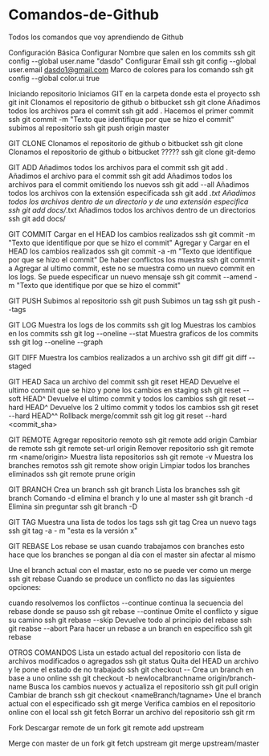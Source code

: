# Comandos-de-Github
Todos los comandos que voy aprendiendo de Github

Configuración Básica
Configurar Nombre que salen en los commits ssh git config --global user.name "dasdo" Configurar Email ssh git config --global user.email dasdo1@gmail.com Marco de colores para los comando ssh git config --global color.ui true

Iniciando repositorio
Iniciamos GIT en la carpeta donde esta el proyecto ssh git init Clonamos el repositorio de github o bitbucket ssh git clone <url> Añadimos todos los archivos para el commit ssh git add . Hacemos el primer commit ssh git commit -m "Texto que identifique por que se hizo el commit" subimos al repositorio ssh git push origin master

GIT CLONE
Clonamos el repositorio de github o bitbucket ssh git clone <url> Clonamos el repositorio de github o bitbucket ????? ssh git clone <url> git-demo

GIT ADD
Añadimos todos los archivos para el commit ssh git add . Añadimos el archivo para el commit ssh git add <archivo> Añadimos todos los archivos para el commit omitiendo los nuevos ssh git add --all Añadimos todos los archivos con la extensión especificada ssh git add *.txt Añadimos todos los archivos dentro de un directorio y de una extensión especifica ssh git add docs/*.txt Añadimos todos los archivos dentro de un directorios ssh git add docs/

GIT COMMIT
Cargar en el HEAD los cambios realizados ssh git commit -m "Texto que identifique por que se hizo el commit" Agregar y Cargar en el HEAD los cambios realizados ssh git commit -a -m "Texto que identifique por que se hizo el commit" De haber conflictos los muestra ssh git commit -a Agregar al ultimo commit, este no se muestra como un nuevo commit en los logs. Se puede especificar un nuevo mensaje ssh git commit --amend -m "Texto que identifique por que se hizo el commit"

GIT PUSH
Subimos al repositorio ssh git push <origien> <branch> Subimos un tag ssh git push --tags

GIT LOG
Muestra los logs de los commits ssh git log Muestras los cambios en los commits ssh git log --oneline --stat Muestra graficos de los commits ssh git log --oneline --graph

GIT DIFF
Muestra los cambios realizados a un archivo ssh git diff git diff --staged

GIT HEAD
Saca un archivo del commit ssh git reset HEAD <archivo> Devuelve el ultimo commit que se hizo y pone los cambios en staging ssh git reset --soft HEAD^ Devuelve el ultimo commit y todos los cambios ssh git reset --hard HEAD^ Devuelve los 2 ultimo commit y todos los cambios ssh git reset --hard HEAD^^ Rollback merge/commit ssh git log git reset --hard <commit_sha>

GIT REMOTE
Agregar repositorio remoto ssh git remote add origin <url> Cambiar de remote ssh git remote set-url origin <url> Remover repositorio ssh git remote rm <name/origin> Muestra lista repositorios ssh git remote -v Muestra los branches remotos ssh git remote show origin Limpiar todos los branches eliminados ssh git remote prune origin

GIT BRANCH
Crea un branch ssh git branch <nameBranch> Lista los branches ssh git branch Comando -d elimina el branch y lo une al master ssh git branch -d <nameBranch> Elimina sin preguntar ssh git branch -D <nameBranch>

GIT TAG
Muestra una lista de todos los tags ssh git tag Crea un nuevo tags ssh git tag -a <verison> - m "esta es la versión x"

GIT REBASE
Los rebase se usan cuando trabajamos con branches esto hace que los branches se pongan al día con el master sin afectar al mismo

Une el branch actual con el mastar, esto no se puede ver como un merge ssh git rebase Cuando se produce un conflicto no das las siguientes opciones:

cuando resolvemos los conflictos --continue continua la secuencia del rebase donde se pauso ssh git rebase --continue Omite el conflicto y sigue su camino ssh git rebase --skip Devuelve todo al principio del rebase ssh git reabse --abort Para hacer un rebase a un branch en especifico ssh git rebase <nameBranch>

OTROS COMANDOS
Lista un estado actual del repositorio con lista de archivos modificados o agregados ssh git status Quita del HEAD un archivo y le pone el estado de no trabajado ssh git checkout -- <file> Crea un branch en base a uno online ssh git checkout -b newlocalbranchname origin/branch-name Busca los cambios nuevos y actualiza el repositorio ssh git pull origin <nameBranch> Cambiar de branch ssh git checkout <nameBranch/tagname> Une el branch actual con el especificado ssh git merge <nameBranch> Verifica cambios en el repositorio online con el local ssh git fetch Borrar un archivo del repositorio ssh git rm <archivo>

Fork
Descargar remote de un fork git remote add upstream <url>

Merge con master de un fork git fetch upstream git merge upstream/master
